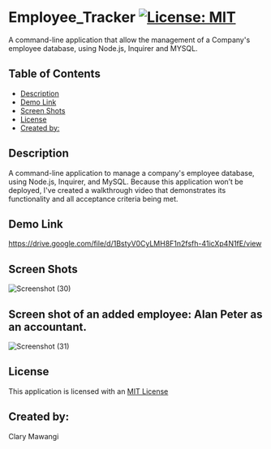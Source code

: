 # Employee_Tracker [![License: MIT](https://img.shields.io/badge/License-MIT-yellow.svg)](https://opensource.org/licenses/MIT)

A command-line application that allow the management of a Company's employee database, using Node.js, Inquirer and MYSQL.

## Table of Contents

* [Description](#description)
* [Demo Link](#demo-link)
* [Screen Shots](#screen-shots)
* [License](#license)
* [Created by:](#created-by:)


## Description

A command-line application to manage a company's employee database, using Node.js, Inquirer, and MySQL.
Because this application won’t be deployed, I've created a walkthrough video that demonstrates its functionality and all acceptance criteria being met.


## Demo Link

https://drive.google.com/file/d/1BstyV0CyLMH8F1n2fsfh-41icXp4N1fE/view


## Screen Shots

![Screenshot (30)](https://user-images.githubusercontent.com/78886789/157126754-687b0109-5677-4dff-99f8-f1133d876023.png)

## Screen shot of an added employee: Alan Peter as an accountant.

![Screenshot (31)](https://user-images.githubusercontent.com/78886789/157130990-0fa3be0f-f025-453b-a065-05bbf702d780.png)






## License

This application is licensed with an [MIT License](./LICENSE)

## Created by:
Clary Mawangi
